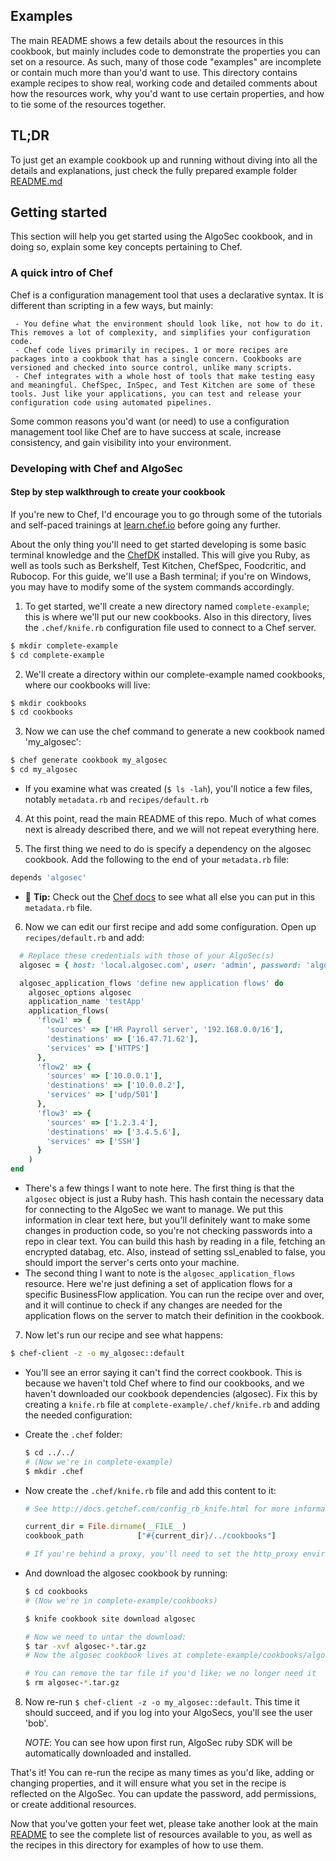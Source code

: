 ## Examples

The main README shows a few details about the resources in this cookbook, but mainly includes code to demonstrate the properties you can set on a resource.
As such, many of those code "examples" are incomplete or contain much more than you'd want to use.
This directory contains example recipes to show real, working code and detailed comments about how the resources work, why you'd want to use certain properties, and how to tie some of the resources together.


## TL;DR

To just get an example cookbook up and running without diving into all the details and explanations, just check the fully prepared example folder [README.md](complete-example/README.md)

## Getting started

This section will help you get started using the AlgoSec cookbook, and in doing so, explain some key concepts pertaining to Chef.


### A quick intro of Chef

Chef is a configuration management tool that uses a declarative syntax. It is different than scripting in a few ways, but mainly:

     - You define what the environment should look like, not how to do it. This removes a lot of complexity, and simplifies your configuration code.
     - Chef code lives primarily in recipes. 1 or more recipes are packages into a cookbook that has a single concern. Cookbooks are versioned and checked into source control, unlike many scripts.
     - Chef integrates with a whole host of tools that make testing easy and meaningful. ChefSpec, InSpec, and Test Kitchen are some of these tools. Just like your applications, you can test and release your configuration code using automated pipelines.

Some common reasons you'd want (or need) to use a configuration management tool like Chef are to have success at scale, increase consistency, and gain visibility into your environment.


### Developing with Chef and AlgoSec

#### Step by step walkthrough to create your cookbook

If you're new to Chef, I'd encourage you to go through some of the tutorials and self-paced trainings at [learn.chef.io](https://learn.chef.io) before going any further.

About the only thing you'll need to get started developing is some basic terminal knowledge and the [ChefDK](https://downloads.chef.io/chef-dk/) installed. This will give you Ruby, as well as tools such as Berkshelf, Test Kitchen, ChefSpec, Foodcritic, and Rubocop. For this guide, we'll use a Bash terminal; if you're on Windows, you may have to modify some of the system commands accordingly.

1. To get started, we'll create a new directory named `complete-example`; this is where we'll put our new cookbooks. Also in this directory, lives the `.chef/knife.rb` configuration file used to connect to a Chef server.

  ```bash
  $ mkdir complete-example
  $ cd complete-example
  ```
2. We'll create a directory within our complete-example named cookbooks, where our cookbooks will live:

  ```bash
  $ mkdir cookbooks
  $ cd cookbooks
  ```

3. Now we can use the chef command to generate a new cookbook named 'my_algosec':
  
  ```bash
  $ chef generate cookbook my_algosec
  $ cd my_algosec
  ```
  * If you examine what was created (`$ ls -lah`), you'll notice a few files, notably `metadata.rb` and `recipes/default.rb`

4. At this point, read the main README of this repo. Much of what comes next is already described there, and we will not repeat everything here.

5. The first thing we need to do is specify a dependency on the algosec cookbook. Add the following to the end of your `metadata.rb` file:
  ```ruby
  depends 'algosec'
  ```
  * :pushpin: **Tip:** Check out the [Chef docs](https://docs.chef.io/config_rb_metadata.html) to see what all else you can put in this `metadata.rb` file.

6. Now we can edit our first recipe and add some configuration. Open up `recipes/default.rb` and add:

  ```ruby
    # Replace these credentials with those of your AlgoSec(s)
    algosec = { host: 'local.algosec.com', user: 'admin', password: 'algosec', ssl_enabled: false }

    algosec_application_flows 'define new application flows' do
      algosec_options algosec
      application_name 'testApp'
      application_flows(
        'flow1' => {
          'sources' => ['HR Payroll server', '192.168.0.0/16'],
          'destinations' => ['16.47.71.62'],
          'services' => ['HTTPS']
        },
        'flow2' => {
          'sources' => ['10.0.0.1'],
          'destinations' => ['10.0.0.2'],
          'services' => ['udp/501']
        },
        'flow3' => {
          'sources' => ['1.2.3.4'],
          'destinations' => ['3.4.5.6'],
          'services' => ['SSH']
        }
      )
  end
  ```
  * There's a few things I want to note here. The first thing is that the `algosec` object is just a Ruby hash. This hash contain the necessary data for connecting to the AlgoSec we want to manage. We put this information in clear text here, but you'll definitely want to make some changes in production code, so you're not checking passwords into a repo in clear text. You can build this hash by reading in a file, fetching an encrypted databag, etc. Also, instead of setting ssl_enabled to false, you should import the server's certs onto your machine.
  * The second thing I want to note is the `algosec_application_flows` resource. Here we're just defining a set of application flows for a specific BusinessFlow application. You can run the recipe over and over, and it will continue to check if any changes are needed for the application flows on the server to match their definition in the cookbook. 

7. Now let's run our recipe and see what happens:

  ```bash
  $ chef-client -z -o my_algosec::default
  ```

  * You'll see an error saying it can't find the correct cookbook. This is because we haven't told Chef where to find our cookbooks, and we haven't downloaded our cookbook dependencies (algosec). Fix this by creating a `knife.rb` file at `complete-example/.chef/knife.rb` and adding the needed configuration:
        
  * Create the `.chef` folder:
    ```bash
    $ cd ../../
    # (Now we're in complete-example)
    $ mkdir .chef
    ```
    
  * Now create the `.chef/knife.rb` file and add this content to it:
  
    ```ruby
    # See http://docs.getchef.com/config_rb_knife.html for more information on knife configuration options

    current_dir = File.dirname(__FILE__)
    cookbook_path            ["#{current_dir}/../cookbooks"]

    # If you're behind a proxy, you'll need to set the http_proxy environment variable or set the http_proxy option here
    ```
        
  * And download the algosec cookbook by running:
  
    ```bash
    $ cd cookbooks
    # (Now we're in complete-example/cookbooks)
    
    $ knife cookbook site download algosec
    
    # Now we need to untar the download:
    $ tar -xvf algosec-*.tar.gz
    # Now the algosec cookbook lives at complete-example/cookbooks/algosec
    
    # You can remove the tar file if you'd like; we no longer need it
    $ rm algosec-*.tar.gz
    ```

8. Now re-run `$ chef-client -z -o my_algosec::default`. This time it should succeed, and if you log into your AlgoSecs, you'll see the user 'bob'.

    _NOTE_: You can see how upon first run, AlgoSec ruby SDK will be automatically downloaded and installed.

That's it! You can re-run the recipe as many times as you'd like, adding or changing properties, and it will ensure what you set in the recipe is reflected on the AlgoSec.
You can update the password, add permissions, or create additional resources.

Now that you've gotten your feet wet, please take another look at the main [README](../README.md) to see the complete list of resources available to you, as well as the recipes in this directory for examples of how to use them.
